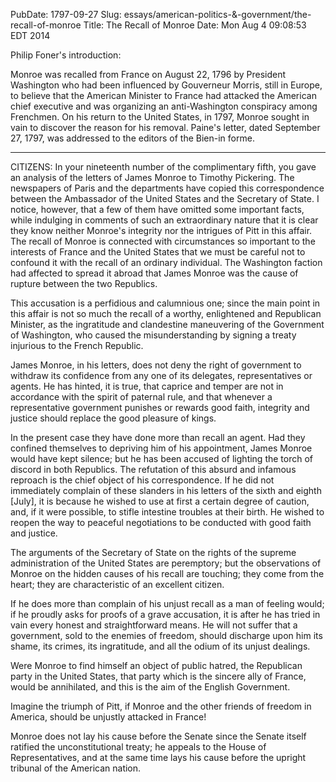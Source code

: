 PubDate: 1797-09-27
Slug: essays/american-politics-&-government/the-recall-of-monroe
Title: The Recall of Monroe
Date: Mon Aug  4 09:08:53 EDT 2014

   Philip Foner's introduction:

   Monroe was recalled from France on August 22, 1796 by President Washington
   who had been influenced by Gouverneur Morris, still in Europe, to believe
   that the American Minister to France had attacked the American chief
   executive and was organizing an anti-Washington conspiracy among
   Frenchmen. On his return to the United States, in 1797, Monroe sought in
   vain to discover the reason for his removal. Paine's letter, dated
   September 27, 1797, was addressed to the editors of the Bien-in forme.

   ***



   CITIZENS: In your nineteenth number of the complimentary fifth, you gave
   an analysis of the letters of James Monroe to Timothy Pickering. The
   newspapers of Paris and the departments have copied this correspondence
   between the Ambassador of the United States and the Secretary of State. I
   notice, however, that a few of them have omitted some important facts,
   while indulging in comments of such an extraordinary nature that it is
   clear they know neither Monroe's integrity nor the intrigues of Pitt in
   this affair. The recall of Monroe is connected with circumstances so
   important to the interests of France and the United States that we must be
   careful not to confound it with the recall of an ordinary individual. The
   Washington faction had affected to spread it abroad that James Monroe was
   the cause of rupture between the two Republics.

   This accusation is a perfidious and calumnious one; since the main point
   in this affair is not so much the recall of a worthy, enlightened and
   Republican Minister, as the ingratitude and clandestine maneuvering of the
   Government of Washington, who caused the misunderstanding by signing a
   treaty injurious to the French Republic.

   James Monroe, in his letters, does not deny the right of government to
   withdraw its confidence from any one of its delegates, representatives or
   agents. He has hinted, it is true, that caprice and temper are not in
   accordance with the spirit of paternal rule, and that whenever a
   representative government punishes or rewards good faith, integrity and
   justice should replace the good pleasure of kings.

   In the present case they have done more than recall an agent. Had they
   confined themselves to depriving him of his appointment, James Monroe
   would have kept silence; but he has been accused of lighting the torch of
   discord in both Republics. The refutation of this absurd and infamous
   reproach is the chief object of his correspondence. If he did not
   immediately complain of these slanders in his letters of the sixth and
   eighth [July], it is because he wished to use at first a certain degree of
   caution, and, if it were possible, to stifle intestine troubles at their
   birth. He wished to reopen the way to peaceful negotiations to be
   conducted with good faith and justice.

   The arguments of the Secretary of State on the rights of the supreme
   administration of the United States are peremptory; but the observations
   of Monroe on the hidden causes of his recall are touching; they come from
   the heart; they are characteristic of an excellent citizen.

   If he does more than complain of his unjust recall as a man of feeling
   would;  if he proudly asks for proofs of a grave accusation, it is after
   he has tried in vain every honest and straightforward means. He will not
   suffer that a government, sold to the enemies of freedom, should discharge
   upon him its shame, its crimes, its ingratitude, and all the odium of its
   unjust dealings.

   Were Monroe to find himself an object of public hatred, the Republican
   party in the United States, that party which is the sincere ally of
   France, would be annihilated, and this is the aim of the English
   Government.

   Imagine the triumph of Pitt, if Monroe and the other friends of freedom in
   America, should be unjustly attacked in France!

   Monroe does not lay his cause before the Senate since the Senate itself
   ratified the unconstitutional treaty; he appeals to the House of
   Representatives, and at the same time lays his cause before the upright
   tribunal of the American nation.


